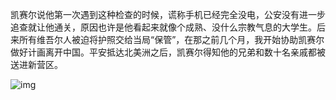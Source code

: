 凯赛尔说他第一次遇到这种检查的时候，谎称手机已经完全没电，公安没有进一步追查就让他通关，原因也许是他看起来就像个成熟、没什么宗教气息的大学生。后来所有维吾尔人被迫将护照交给当局“保管”，在那之前几个月，我开始协助凯赛尔做好计画离开中国。平安抵达北美洲之后，凯赛尔得知他的兄弟和数十名亲戚都被送进新营区。


![img](https://chinadigitaltimes.net/chinese/files/2023/10/20231014_dailyquote.png)

